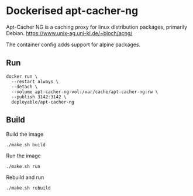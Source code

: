# Dockerised apt-cacher-ng

Apt-Cacher NG is a caching proxy for linux distribution packages, primarily Debian. https://www.unix-ag.uni-kl.de/~bloch/acng/

The container config adds support for alpine packages.

## Run

```
docker run \
  --restart always \
  --detach \
  --volume apt-cacher-ng-vol:/var/cache/apt-cacher-ng:rw \
  --publish 3142:3142 \
  deployable/apt-cacher-ng
```

## Build

Build the image

`./make.sh build`

Run the image

`./make.sh run`

Rebuild and run 

`./make.sh rebuild`

